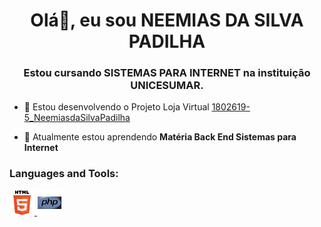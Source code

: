 <h1 align="center">Olá👋, eu sou NEEMIAS DA SILVA PADILHA</h1>
<h3 align="center">Estou cursando SISTEMAS PARA INTERNET na instituição UNICESUMAR.</h3>

- 🔭 Estou desenvolvendo o Projeto Loja Virtual [1802619-5_NeemiasdaSilvaPadilha](https://github.com/NeemiasdaSilvaPadilha/1802619-5_NeemiasdaSilvaPadilha)

- 🌱 Atualmente estou aprendendo **Matéria Back End Sistemas para Internet**


<h3 align="left">Languages and Tools:</h3>
<p align="left"> <a href="https://www.w3.org/html/" target="_blank"> <img src="https://raw.githubusercontent.com/devicons/devicon/master/icons/html5/html5-original-wordmark.svg" alt="html5" width="40" height="40"/> </a> <a href="https://www.php.net" target="_blank"> <img src="https://raw.githubusercontent.com/devicons/devicon/master/icons/php/php-original.svg" alt="php" width="40" height="40"/> </a> </p>
